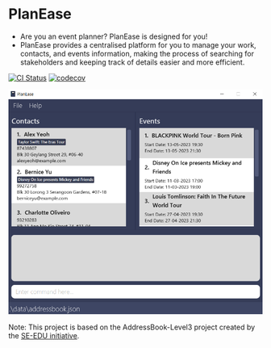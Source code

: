 # PlanEase

- Are you an event planner? PlanEase is designed for you!
- PlanEase provides a centralised platform for you to manage your work, contacts, and events information, making the process of searching for stakeholders and keeping track of details easier and more efficient.


[![CI Status](https://github.com/AY2223S2-CS2103-W16-3/tp/workflows/Java%20CI/badge.svg)](https://github.com/AY2223S2-CS2103-W16-3/tp/actions) [![codecov](https://codecov.io/gh/AY2223S2-CS2103-W16-3/tp/branch/master/graph/badge.svg?token=iFjc7JuvIC)](https://codecov.io/gh/AY2223S2-CS2103-W16-3/tp)


![Ui](docs/images/Ui.png)

Note: This project is based on the AddressBook-Level3 project created by the [SE-EDU initiative](https://se-education.org).
